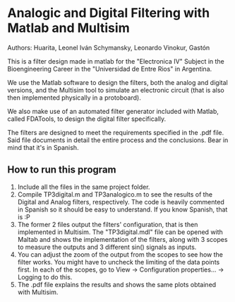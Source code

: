 # Analogic and Digital Filtering with Matlab and Multisim

Authors:
Huarita, Leonel Iván
Schymansky, Leonardo
Vinokur, Gastón

This is a filter design made in matlab for the "Electronica IV" Subject in the Bioengineering Career in the "Universidad de Entre Rios" in Argentina.

We use the Matlab software to design the filters, both the analog and digital versions, and the Multisim tool to simulate an electronic circuit (that is also then implemented physically in a protoboard).

We also make use of an automated filter generator included with Matlab, called FDATools, to design the digital filter specifically.

The filters are designed to meet the requirements specified in the .pdf file.
Said file documents in detail the entire process and the conclusions. Bear in mind that it's in Spanish.

How to run this program
-----------------------

1. Include all the files in the same project folder.
2. Compile TP3digital.m and TP3analogico.m to see the results of the Digital and Analog filters, respectively. The code is heavily commented in Spanish so it should be easy to understand. If you know Spanish, that is :P
3. The former 2 files output the filters' configuration, that is then implemented in Multisim. The "TP3digital.mdl" file can be opened with Maltab and shows the implementation of the filters, along with 3 scopes to measure the outputs and 3 different sin() signals as inputs.
4. You can adjust the zoom of the output from the scopes to see how the filter works. You might have to uncheck the limiting of the data points first. In each of the scopes, go to View -> Configuration properties... -> Logging to do this.
5. The .pdf file explains the results and shows the same plots obtained with Multisim.
